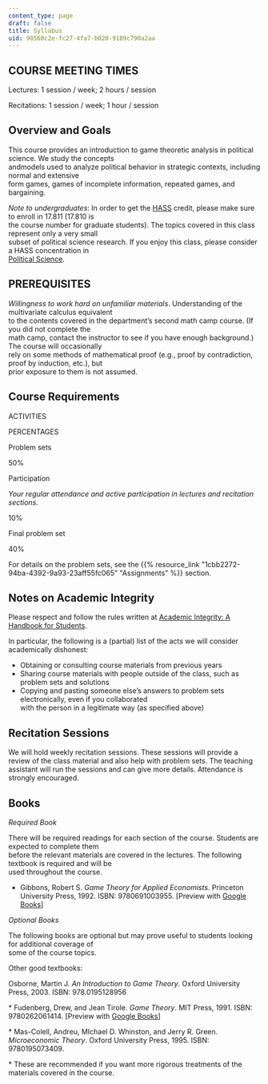```yaml
---
content_type: page
draft: false
title: Syllabus
uid: 90560c2e-fc27-4fa7-b020-9189c790a2aa
---
```

## COURSE MEETING TIMES

Lectures: 1 session / week; 2 hours / session

Recitations: 1 session / week; 1 hour / session

## Overview and Goals

This course provides an introduction to game theoretic analysis in political science. We study the concepts             
andmodels used to analyze political behavior in strategic contexts, including normal and extensive             
form games, games of incomplete information, repeated games, and bargaining.

*Note to undergraduates*: In order to get the [HASS](https://registrar.mit.edu/registration-academics/academic-requirements/hass-requirement) credit, please make sure to enroll in 17.811 (17.810 is            
the course number for graduate students). The topics covered in this class represent only a very small            
subset of political science research. If you enjoy this class, please consider a HASS concentration in            
[Political Science](https://polisci.mit.edu/).

## PREREQUISITES

*Willingness to work hard on unfamiliar materials*. Understanding of the multivariate calculus equivalent           
to the contents covered in the department’s second math camp course. (If you did not complete the           
math camp, contact the instructor to see if you have enough background.) The course will occasionally           
rely on some methods of mathematical proof (e.g., proof by contradiction, proof by induction, etc.), but           
prior exposure to them is not assumed.

## Course Requirements

ACTIVITIES

PERCENTAGES

Problem sets

50%

Participation

*Your regular attendance and active participation in lectures and recitation sections.*

10%

Final problem set

40%

For details on the problem sets, see the {{% resource_link "1cbb2272-94ba-4392-9a93-23aff55fc065" "Assignments" %}} section.

## Notes on Academic Integrity

Please respect and follow the rules written at [Academic Integrity: A Handbook for Students](http://integrity.mit.edu/). 

In particular, the following is a (partial) list of the acts we will consider academically dishonest:

- Obtaining or consulting course materials from previous years
- Sharing course materials with people outside of the class, such as problem sets and solutions
- Copying and pasting someone else’s answers to problem sets electronically, even if you collaborated    
    with the person in a legitimate way (as specified above)

## Recitation Sessions

We will hold weekly recitation sessions. These sessions will provide a review of the class material and also help with problem sets. The teaching assistant will run the sessions and can give more details. Attendance is strongly encouraged.

## Books

*Required Book*

There will be required readings for each section of the course. Students are expected to complete them   
before the relevant materials are covered in the lectures. The following textbook is required and will be   
used throughout the course.

- Gibbons, Robert S. *Game Theory for Applied Economists*. Princeton University Press, 1992. ISBN: ‎9780691003955. \[Preview with [Google Books](https://www.google.com/books/edition/Game_Theory_for_Applied_Economists/8ygxf2WunAIC?hl=en&gbpv=1)\]

*Optional Books*

The following books are optional but may prove useful to students looking for additional coverage of  
some of the course topics. 

Other good textbooks:

Osborne, Martin J. *An Introduction to Game Theory*. Oxford University Press, 2003. ISBN: ‎978.0195128956

\* Fudenberg, Drew, and Jean Tirole. *Game Theory*. MIT Press, 1991. ISBN: ‎9780262061414. \[Preview with [Google Books](https://www.google.com/books/edition/Game_Theory/3KnuDwAAQBAJ?hl=en&gbpv=1)\]

\* Mas-Colell, Andreu, MIchael D. Whinston, and Jerry R. Green. *Microeconomic Theory*. Oxford University Press, 1995. ISBN: ‎9780195073409.

\* These are recommended if you want more rigorous treatments of the materials covered in the course.